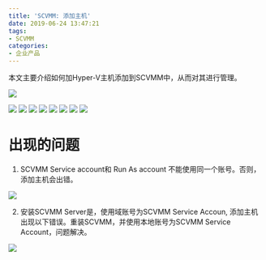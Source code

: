 ```yaml
---
title: 'SCVMM: 添加主机'
date: 2019-06-24 13:47:21
tags:
- SCVMM
categories:
- 企业产品
---
```

本文主要介绍如何加Hyper-V主机添加到SCVMM中，从而对其进行管理。

![](/images/336.png)
<!-- more -->
![](/images/337.png)
![](/images/338.png)
![](/images/339.png)
![](/images/340.png)
![](/images/341.png)
![](/images/342.png)
![](/images/343.png)
![](/images/344.png)

# 出现的问题

1. SCVMM Service account和 Run As account 不能使用同一个账号。否则，添加主机会出错。

![](/images/345.png)

2. 安装SCVMM Server是，使用域账号为SCVMM Service Accoun, 添加主机出现以下错误。重装SCVMM，并使用本地账号为SCVMM Service Account，问题解决。

![](/images/346.png)